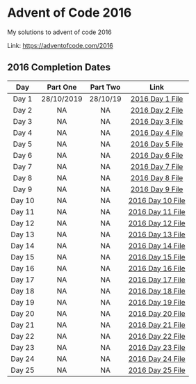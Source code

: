 # Advent of Code 2016

My solutions to advent of code 2016

Link: https://adventofcode.com/2016

## 2016 Completion Dates

|Day|Part One|Part Two|Link|
|:---:|:----:|:------:|:---:|
|Day 1|28/10/2019|28/10/19|[2016 Day 1 File](https://github.com/Hopson97/advent-of-code/blob/master/cpp/2016/day1.cpp)|
|Day 2|NA|NA|[2016 Day 2 File](https://github.com/Hopson97/advent-of-code/blob/master/cpp/2016/day2.cpp)|
|Day 3|NA|NA|[2016 Day 3 File](https://github.com/Hopson97/advent-of-code/blob/master/cpp/2016/day3.cpp)|
|Day 4|NA|NA|[2016 Day 4 File](https://github.com/Hopson97/advent-of-code/blob/master/cpp/2016/day4.cpp)|
|Day 5|NA|NA|[2016 Day 5 File](https://github.com/Hopson97/advent-of-code/blob/master/cpp/2016/day5.cpp)|
|Day 6|NA|NA|[2016 Day 6 File](https://github.com/Hopson97/advent-of-code/blob/master/cpp/2016/day6.cpp)|
|Day 7|NA|NA|[2016 Day 7 File](https://github.com/Hopson97/advent-of-code/blob/master/cpp/2016/day7.cpp)|
|Day 8|NA|NA|[2016 Day 8 File](https://github.com/Hopson97/advent-of-code/blob/master/cpp/2016/day8.cpp)|
|Day 9|NA|NA|[2016 Day 9 File](https://github.com/Hopson97/advent-of-code/blob/master/cpp/2016/day9.cpp)|
|Day 10|NA|NA|[2016 Day 10 File](https://github.com/Hopson97/advent-of-code/blob/master/cpp/2016/day10.cpp)|
|Day 11|NA|NA|[2016 Day 11 File](https://github.com/Hopson97/advent-of-code/blob/master/cpp/2016/day11.cpp)|
|Day 12|NA|NA|[2016 Day 12 File](https://github.com/Hopson97/advent-of-code/blob/master/cpp/2016/day12.cpp)|
|Day 13|NA|NA|[2016 Day 13 File](https://github.com/Hopson97/advent-of-code/blob/master/cpp/2016/day13.cpp)|
|Day 14|NA|NA|[2016 Day 14 File](https://github.com/Hopson97/advent-of-code/blob/master/cpp/2016/day14.cpp)|
|Day 15|NA|NA|[2016 Day 15 File](https://github.com/Hopson97/advent-of-code/blob/master/cpp/2016/day15.cpp)|
|Day 16|NA|NA|[2016 Day 16 File](https://github.com/Hopson97/advent-of-code/blob/master/cpp/2016/day16.cpp)|
|Day 17|NA|NA|[2016 Day 17 File](https://github.com/Hopson97/advent-of-code/blob/master/cpp/2016/day17.cpp)|
|Day 18|NA|NA|[2016 Day 18 File](https://github.com/Hopson97/advent-of-code/blob/master/cpp/2016/day18.cpp)|
|Day 19|NA|NA|[2016 Day 19 File](https://github.com/Hopson97/advent-of-code/blob/master/cpp/2016/day19.cpp)|
|Day 20|NA|NA|[2016 Day 20 File](https://github.com/Hopson97/advent-of-code/blob/master/cpp/2016/day20.cpp)|
|Day 21|NA|NA|[2016 Day 21 File](https://github.com/Hopson97/advent-of-code/blob/master/cpp/2016/day21.cpp)|
|Day 22|NA|NA|[2016 Day 22 File](https://github.com/Hopson97/advent-of-code/blob/master/cpp/2016/day22.cpp)|
|Day 23|NA|NA|[2016 Day 23 File](https://github.com/Hopson97/advent-of-code/blob/master/cpp/2016/day23.cpp)|
|Day 24|NA|NA|[2016 Day 24 File](https://github.com/Hopson97/advent-of-code/blob/master/cpp/2016/day24.cpp)|
|Day 25|NA|NA|[2016 Day 25 File](https://github.com/Hopson97/advent-of-code/blob/master/cpp/2016/day25.cpp)|
